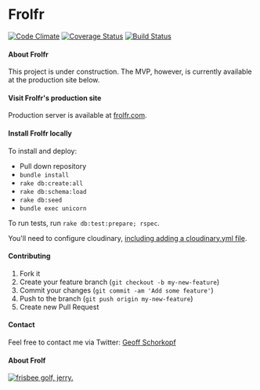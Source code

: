 # Frolfr

[![Code Climate](https://codeclimate.com/github/gschorkopf/frolfr.png)](https://codeclimate.com/github/gschorkopf/frolfr)
[![Coverage Status](https://coveralls.io/repos/gschorkopf/frolfr/badge.png?branch=master)](https://coveralls.io/r/gschorkopf/frolfr?branch=master)
[![Build Status](https://travis-ci.org/gschorkopf/frolfr.png)](https://travis-ci.org/gschorkopf/frolfr)

#### About Frolfr

This project is under construction. The MVP, however, is currently available at the production site below.

#### Visit Frolfr's production site

Production server is available at [frolfr.com](http://frolfr.com).

#### Install Frolfr locally

To install and deploy:
* Pull down repository
* `bundle install`
* `rake db:create:all`
* `rake db:schema:load`
* `rake db:seed`
* `bundle exec unicorn`

To run tests, run `rake db:test:prepare; rspec`.

You'll need to configure cloudinary, [including adding a cloudinary.yml file](http://cloudinary.com/documentation/rails_integration).

#### Contributing

1. Fork it
2. Create your feature branch (`git checkout -b my-new-feature`)
3. Commit your changes (`git commit -am 'Add some feature'`)
4. Push to the branch (`git push origin my-new-feature`)
5. Create new Pull Request

#### Contact

Feel free to contact me via Twitter: [Geoff Schorkopf](http://twitter.com/gschork)

#### About Frolf
[![frisbee golf, jerry.](http://img.youtube.com/vi/W_7iFIC2xWg/0.jpg)](http://www.youtube.com/watch?v=W_7iFIC2xWg)
